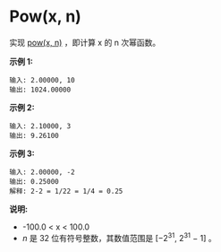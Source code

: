 # Pow(x, n)

实现 [pow(x, n)](https://www.cplusplus.com/reference/valarray/pow/) ，即计算 x 的 n 次幂函数。

**示例 1:**

    输入: 2.00000, 10
    输出: 1024.00000

**示例 2:**

    输入: 2.10000, 3
    输出: 9.26100

**示例 3:**

    输入: 2.00000, -2
    输出: 0.25000
    解释: 2-2 = 1/22 = 1/4 = 0.25

**说明:**

  + -100.0 < x < 100.0
  + *n* 是 32 位有符号整数，其数值范围是 [−2<sup>31</sup>, 2<sup>31</sup> − 1] 。
